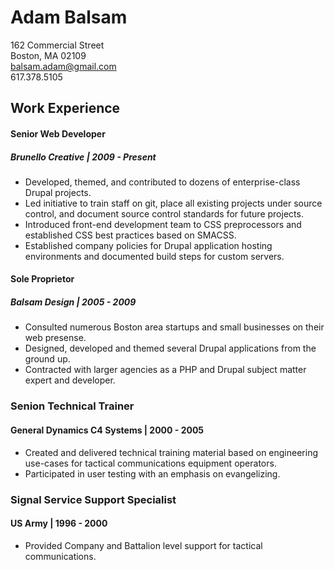# Adam Balsam

162 Commercial Street  
Boston, MA 02109  
balsam.adam@gmail.com  
617.378.5105

## Work Experience

#### Senior Web Developer
##### Brunello Creative | 2009 - Present

* Developed, themed, and contributed to dozens of enterprise-class Drupal
  projects.
* Led initiative to train staff on git, place all existing projects under
  source control, and document source control standards for future projects.
* Introduced front-end development team to CSS preprocessors and established
  CSS best practices based on SMACSS.
* Established company policies for Drupal application hosting environments
  and documented build steps for custom servers.

#### Sole Proprietor
##### Balsam Design | 2005 - 2009

* Consulted numerous Boston area startups and small businesses on their web
  presense.
* Designed, developed and themed several Drupal applications from the ground
  up.
* Contracted with larger agencies as a PHP and Drupal subject matter expert and
  developer.

### Senion Technical Trainer
#### General Dynamics C4 Systems | 2000 - 2005

* Created and delivered technical training material based on engineering
  use-cases for tactical communications equipment operators.
* Participated in user testing with an emphasis on evangelizing.

### Signal Service Support Specialist
#### US Army | 1996 - 2000

* Provided Company and Battalion level support for tactical communications.

